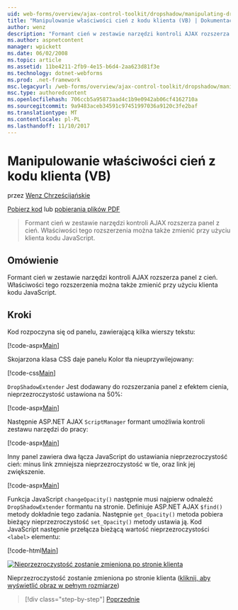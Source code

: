 ```yaml
---
uid: web-forms/overview/ajax-control-toolkit/dropshadow/manipulating-dropshadow-properties-from-client-code-vb
title: "Manipulowanie właściwości cień z kodu klienta (VB) | Dokumentacja firmy Microsoft"
author: wenz
description: "Formant cień w zestawie narzędzi kontroli AJAX rozszerza panel z cień. Właściwości tego rozszerzenia można zmienić za pomocą klienta JavaScrip..."
ms.author: aspnetcontent
manager: wpickett
ms.date: 06/02/2008
ms.topic: article
ms.assetid: 11be4211-2fb9-4e15-b6d4-2aa623d81f3e
ms.technology: dotnet-webforms
ms.prod: .net-framework
msc.legacyurl: /web-forms/overview/ajax-control-toolkit/dropshadow/manipulating-dropshadow-properties-from-client-code-vb
msc.type: authoredcontent
ms.openlocfilehash: 706ccb5a95873aad4c1b9e0942ab06cf4162710a
ms.sourcegitcommit: 9a9483aceb34591c97451997036a9120c3fe2baf
ms.translationtype: MT
ms.contentlocale: pl-PL
ms.lasthandoff: 11/10/2017
---
```

<a name="manipulating-dropshadow-properties-from-client-code-vb"></a>Manipulowanie właściwości cień z kodu klienta (VB)
====================
przez [Wenz Chrześcijańskie](https://github.com/wenz)

[Pobierz kod](http://download.microsoft.com/download/5/1/6/51652a81-500b-4f6b-88d3-617103e7941e/DropShadow2.vb.zip) lub [pobierania plików PDF](http://download.microsoft.com/download/b/6/a/b6ae89ee-df69-4c87-9bfb-ad1eb2b23373/dropshadow2VB.pdf)

> Formant cień w zestawie narzędzi kontroli AJAX rozszerza panel z cień. Właściwości tego rozszerzenia można także zmienić przy użyciu klienta kodu JavaScript.


## <a name="overview"></a>Omówienie

Formant cień w zestawie narzędzi kontroli AJAX rozszerza panel z cień. Właściwości tego rozszerzenia można także zmienić przy użyciu klienta kodu JavaScript.

## <a name="steps"></a>Kroki

Kod rozpoczyna się od panelu, zawierającą kilka wierszy tekstu:

[!code-aspx[Main](manipulating-dropshadow-properties-from-client-code-vb/samples/sample1.aspx)]

Skojarzona klasa CSS daje panelu Kolor tła nieuprzywilejowany:

[!code-css[Main](manipulating-dropshadow-properties-from-client-code-vb/samples/sample2.css)]

`DropShadowExtender` Jest dodawany do rozszerzania panel z efektem cienia, nieprzezroczystość ustawiona na 50%:

[!code-aspx[Main](manipulating-dropshadow-properties-from-client-code-vb/samples/sample3.aspx)]

Następnie ASP.NET AJAX `ScriptManager` formant umożliwia kontroli zestawu narzędzi do pracy:

[!code-aspx[Main](manipulating-dropshadow-properties-from-client-code-vb/samples/sample4.aspx)]

Inny panel zawiera dwa łącza JavaScript do ustawiania nieprzezroczystość cień: minus link zmniejsza nieprzezroczystość w tle, oraz link jej zwiększenie.

[!code-aspx[Main](manipulating-dropshadow-properties-from-client-code-vb/samples/sample5.aspx)]

Funkcja JavaScript `changeOpacity()` następnie musi najpierw odnaleźć `DropShadowExtender` formantu na stronie. Definiuje ASP.NET AJAX `$find()` metody dokładnie tego zadania. Następnie `get_Opacity()` metoda pobiera bieżący nieprzezroczystość `set_Opacity()` metody ustawia ją. Kod JavaScript następnie przełącza bieżącą wartość nieprzezroczystości `<label>` elementu:

[!code-html[Main](manipulating-dropshadow-properties-from-client-code-vb/samples/sample6.html)]


[![Nieprzezroczystość zostanie zmieniona po stronie klienta](manipulating-dropshadow-properties-from-client-code-vb/_static/image2.png)](manipulating-dropshadow-properties-from-client-code-vb/_static/image1.png)

Nieprzezroczystość zostanie zmieniona po stronie klienta ([kliknij, aby wyświetlić obraz w pełnym rozmiarze](manipulating-dropshadow-properties-from-client-code-vb/_static/image3.png))

>[!div class="step-by-step"]
[Poprzednie](adjusting-the-z-index-of-a-dropshadow-vb.md)
